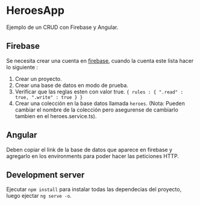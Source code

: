 # HeroesApp

Ejemplo de un CRUD con Firebase y Angular.

## Firebase

Se necesita crear una cuenta en [firebase](https://firebase.google.com/), cuando la cuenta este lista hacer lo siguiente :

1. Crear un proyecto.
2. Crear una base de datos en modo de prueba.
3. Verificar que las reglas esten con valor true. `{ rules : { ".read" : true, ".write" : true } }`
4. Crear una colección en la base datos llamada `heroes`. (Nota: Pueden cambiar el nombre de la colección pero asegurense de cambiarlo tambien en el heroes.service.ts).

## Angular

Deben copiar el link de la base de datos que aparece en firebase y agregarlo en los environments para poder hacer las peticiones HTTP.

## Development server

Ejecutar `npm install` para instalar todas las dependecias del proyecto, luego ejectar `ng serve -o`.